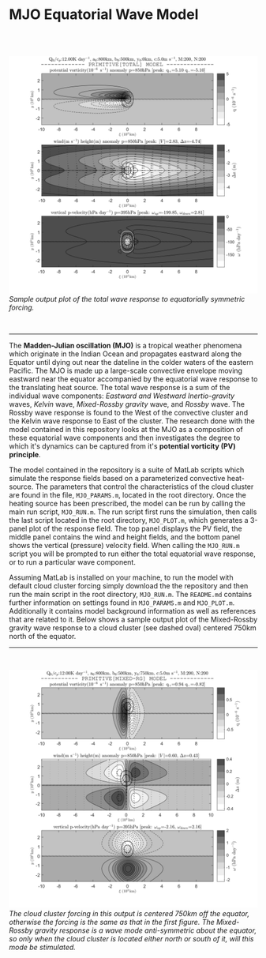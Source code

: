 # MJO Equatorial Wave Model

<br><br>

![Total wave response: equatorially symmetric](P_a800b500y0_2020-09-20_230250.png)
_Sample output plot of the total wave response to equatorially symmetric forcing._

<br>
<hr>

The **Madden-Julian oscillation (MJO)** is a tropical weather phenomena which originate in the Indian Ocean and propagates eastward along the
Equator until dying out near the dateline in the colder waters of the eastern Pacific.  The MJO is made up a large-scale convective envelope
moving eastward near the equator accompanied by the equatorial wave response to the translating heat source.  The total wave response is a sum
of the individual wave components: _Eastward and Westward Inertio-gravity_ waves, _Kelvin_ wave, _Mixed-Rossby gravity_ wave, and _Rossby_ wave.  The
Rossby wave response is found to the West of the convective cluster and the Kelvin wave response to East of the cluster.  The research done
with the model contained in this repository looks at the MJO as a composition of these equatorial wave components and then investigates the
degree to which it's dynamics can be captured from it's **potential vorticity (PV) principle**.  

The model contained in the repository is a suite of MatLab scripts which simulate the response fields based on a parameterized convective heat-source.  The
parameters that control the characteristics of the cloud cluster are found in the file, `MJO_PARAMS.m`, located in the root directory.  Once the heating source has
been prescribed, the model can be run by calling the main run script, `MJO_RUN.m`.  The run script first runs the simulation, then calls the last script located in the
root directory, `MJO_PLOT.m`, which generates a 3-panel plot of the response field.  The top panel displays the PV field, the middle panel contains the wind and height
fields, and the bottom panel shows the vertical (pressure) velocity field.  When calling the `MJO_RUN.m` script you will be prompted to run either the total equatorial
wave response, or to run a particular wave component.

Assuming MatLab is installed on your machine, to run the model with default cloud cluster forcing simply download the the repository and then run the main script in
the root directory, `MJO_RUN.m`.  The `README.md` contains further information on settings found in `MJO_PARAMS.m` and `MJO_PLOT.m`.  Additionally it contains model 
background information as well as references that are related to it.  Below shows a sample output plot of the Mixed-Rossby gravity wave response to a cloud cluster (see 
dashed oval) centered 750km north of the equator.

<hr>
<br>

![Mixed Rossby gravity wave](PMa800b500y750_2020-09-20_222919.png)
_The cloud cluster forcing in this output is centered 750km off the equator, otherwise the forcing is the same as that in the first figure.  The Mixed-Rossby gravity
response is a wave mode anti-symmetric about the equator, so only when the cloud cluster is located either north or south of it, will this mode be stimulated._

<br>
